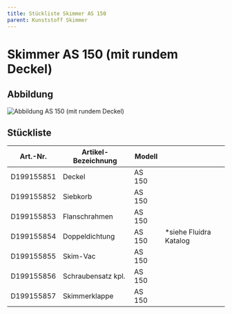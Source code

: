 ```yaml
---
title: Stückliste Skimmer AS 150
parent: Kunststoff Skimmer
---
```


# Skimmer AS 150 (mit rundem Deckel)

## Abbildung
![Abbildung AS 150 (mit rundem Deckel)](https://bilgery-solutions.github.io/fluidra-support/einbauteile/skimmer/kunststoff/as-150/as-150-abbildung.png)

## Stückliste

| Art.-Nr. | Artikel-Bezeichnung | Modell | |
| ---------- | ------------------- | ------ | ----------------------- |
| D199155851 | Deckel | AS 150 | |
| D199155852 | Siebkorb | AS 150 | |
| D199155853 | Flanschrahmen | AS 150 | |
| D199155854 | Doppeldichtung | AS 150 | \*siehe Fluidra Katalog |
| D199155855 | Skim-Vac | AS 150 | |
| D199155856 | Schraubensatz kpl. | AS 150 | |
| D199155857 | Skimmerklappe | AS 150 | |
